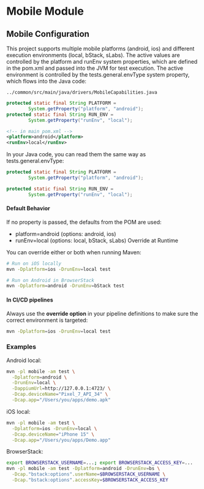 # Mobile Module

## Mobile Configuration

This project supports multiple mobile platforms (android, ios) and different execution environments (local, bStack,
sLabs).
The active values are controlled by the platform and runEnv system properties, which are defined in the pom.xml and
passed into the JVM for test execution.
The active environment is controlled by the tests.general.envType system property, which flows into the Java code:

```path 
../common/src/main/java/drivers/MobileCapabilities.java
```

```java
protected static final String PLATFORM =
        System.getProperty("platform", "android");
protected static final String RUN_ENV =
        System.getProperty("runEnv", "local");
```

```xml
<!-- in main pom.xml -->
<platform>android</platform>
<runEnv>local</runEnv>
```

In your Java code, you can read them the same way as tests.general.envType:

```java
protected static final String PLATFORM =
        System.getProperty("platform", "android");

protected static final String RUN_ENV =
        System.getProperty("runEnv", "local");
```

#### Default Behavior

If no property is passed, the defaults from the POM are used:

* platform=android (options: android, ios)
* runEnv=local     (options:  local, bStack, sLabs)
  Override at Runtime

You can override either or both when running Maven:

```bash
# Run on iOS locally
mvn -Dplatform=ios -DrunEnv=local test

# Run on Android in BrowserStack
mvn -Dplatform=android -DrunEnv=bStack test
```

#### In CI/CD pipelines

Always use the **override option** in your pipeline definitions to make sure the correct environment is targeted:

```bash
mvn -Dplatform=ios -DrunEnv=local test
```

### Examples

Android local:

```bash
mvn -pl mobile -am test \
  -Dplatform=android \
  -DrunEnv=local \
  -DappiumUrl=http://127.0.0.1:4723/ \
  -Dcap.deviceName="Pixel_7_API_34" \
  -Dcap.app="/Users/you/apps/demo.apk"
```

iOS local:

```bash
mvn -pl mobile -am test \
  -Dplatform=ios -DrunEnv=local \
  -Dcap.deviceName="iPhone 15" \
  -Dcap.app="/Users/you/apps/Demo.app"
```

BrowserStack:

```bash
export BROWSERSTACK_USERNAME=...; export BROWSERSTACK_ACCESS_KEY=...
mvn -pl mobile -am test -Dplatform=android -DrunEnv=bs \
  -Dcap."bstack:options".userName=$BROWSERSTACK_USERNAME \
  -Dcap."bstack:options".accessKey=$BROWSERSTACK_ACCESS_KEY
```